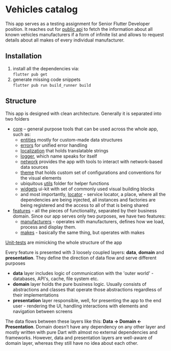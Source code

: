 # Vehicles catalog
This app serves as a testing assignment for Senior Flutter Developer position. It reaches out for [public api](https://vpic.nhtsa.dot.gov/api/) to fetch the information about all known vehicles manufacturers if a form of infinite list and allows to request details about all makes of every individual manufacturer.

## Installation
1. install all the dependencies via:<br />
``flutter pub get``
2. generate missing code snippets <br />
``flutter pub run build_runner build``

## Structure
This app is designed with clean architecture. Generally it is separated into two folders
* [core](lib/core) – general purpose tools that can be used across the whole app, such as:
    * [entities](lib/core/entities) mostly for custom-made data structures 
    * [errors](lib/core/errors) for unified error handling
    * [localization](lib/core/localization) that holds translatable strings 
    * [logger](lib/core/logger), which name speaks for itself
    * [network](lib/core/network) provides the app with tools to interact with network-based data sources
    * [theme](lib/core/theme) that holds custom set of configurations and conventions for the visual elements
    * ubiquitous [utils](lib/core/utils) folder for helper functions
    * [widgets](lib/core/widgets) ui-kit with set of commonly used visual building blocks
    * and most importantly, [locator](lib/core/locator.dart) - service locator, a place, where all the dependencies are being injected, all instances and factories are being registered and the access to all of that is being shared
* [features](lib/features) - all the pieces of functionality, separated by their business domain. Since our app serves only two purposes, we have two features:
    * [manufacturers](lib/features/manufacturers) - operates with manufacturers, defines how we load, process and display them.
    * [makes](lib/features/makes) - basically the same thing, but operates with makes
    
[Unit-tests](test) are mimicking the whole structure of the app
    
Every feature is presented with 3 loosely coupled layers: __data__, __domain__ and __presentation__. They define the direction of data flow and serve different purposes
* __data__ layer includes logic of communication with the 'outer world' - databases, API's, cache, file system etc.
* __domain__ layer holds the pure business logic. Usually consists of abstractions and classes that operate those abstractions regardless of their implementations
* __presentation__ layer responsible, well, for presenting the app to the end user - rendering the UI, handling interactions with elements and navigation between screens

The data flows between these layers like this: __Data -> Domain <- Presentation__.
Domain doesn’t have any dependency on any other layer and mostly written with pure Dart with almost no external dependencies and frameworks.
However, data and presentation layers are well-aware of domain layer, whereas they still have no idea about each other.